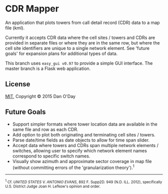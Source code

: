 # CDR Mapper

An application that plots towers from call detail record (CDR) data to a map file (kml).

Currently it accepts CDR data where the cell sites / towers and CDRs are provided in separate files or where they are in the same row, but where the cell site identifiers are unique to a single network element. See 'future goals' for expansion plans for additional types of data.

This branch uses `easy_gui v0.97` to provide a simple GUI interface. The master branch is a Flask web application.

## License

[MIT](https://github.com/danzek/cdr-mapper/blob/master/LICENSE), Copyright &copy; 2015 Dan O'Day

## Future Goals

 - Support simpler formats where tower location data are available in the same file and row as each CDR.
 - Add option to plot both originating and terminating cell sites / towers.
 - Parse date/time fields as date objects to allow for time span slider.
 - Accept data where towers and CDRs span multiple network elements / switches, allowing user to specify which network element names correspond to specific switch names.
 - Visually show azimuth and approximate sector coverage in map file (without committing errors of the 'granularization theory').<sup>1</sup>

----------------------------

<sub><sup>1</sup> Cf. *UNITED STATES V. ANTONIO EVANS*, 892 F. Supp2D. 949 (N.D. ILL. 2012), specifically U.S. District Judge Joan H. Lefkow's opinion and order.</sub>
